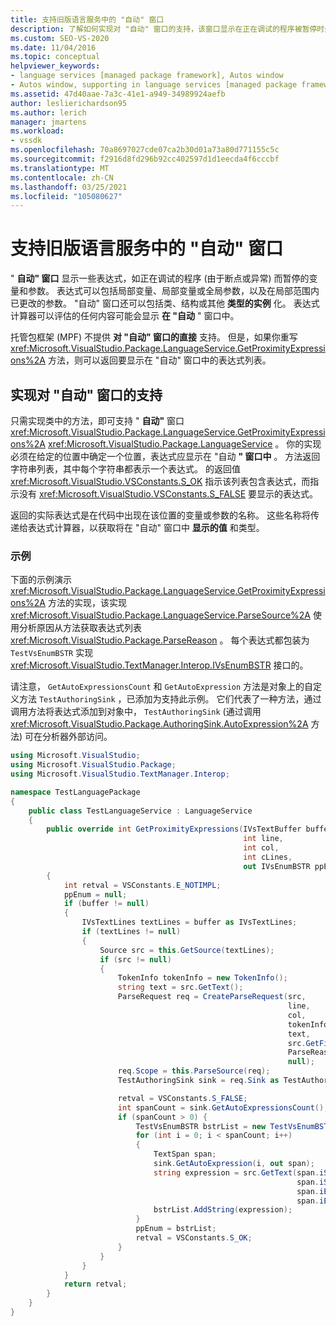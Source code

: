 ```yaml
---
title: 支持旧版语言服务中的 "自动" 窗口
description: 了解如何实现对 "自动" 窗口的支持，该窗口显示在正在调试的程序被暂停时处于范围内的表达式。
ms.custom: SEO-VS-2020
ms.date: 11/04/2016
ms.topic: conceptual
helpviewer_keywords:
- language services [managed package framework], Autos window
- Autos window, supporting in language services [managed package framework]
ms.assetid: 47d40aae-7a3c-41e1-a949-34989924aefb
author: leslierichardson95
ms.author: lerich
manager: jmartens
ms.workload:
- vssdk
ms.openlocfilehash: 70a8697027cde07ca2b30d01a73a80d771155c5c
ms.sourcegitcommit: f2916d8fd296b92cc402597d1d1eecda4f6cccbf
ms.translationtype: MT
ms.contentlocale: zh-CN
ms.lasthandoff: 03/25/2021
ms.locfileid: "105080627"
---
```

# <a name="support-for-the-autos-window-in-a-legacy-language-service"></a>支持旧版语言服务中的 "自动" 窗口

" **自动" 窗口** 显示一些表达式，如正在调试的程序 (由于断点或异常) 而暂停的变量和参数。 表达式可以包括局部变量、局部变量或全局参数，以及在局部范围内已更改的参数。 "自动" 窗口还可以包括类、结构或其他 **类型的实例** 化。 表达式计算器可以评估的任何内容可能会显示 **在 "自动** " 窗口中。

 托管包框架 (MPF) 不提供 **对 "自动" 窗口的直接** 支持。 但是，如果你重写 <xref:Microsoft.VisualStudio.Package.LanguageService.GetProximityExpressions%2A> 方法，则可以返回要显示在 "自动" 窗口中的表达式列表。

## <a name="implementing-support-for-the-autos-window"></a>实现对 "自动" 窗口的支持

 只需实现类中的方法，即可支持 " **自动"** 窗口 <xref:Microsoft.VisualStudio.Package.LanguageService.GetProximityExpressions%2A> <xref:Microsoft.VisualStudio.Package.LanguageService> 。 你的实现必须在给定的位置中确定一个位置，表达式应显示在 "自动 **" 窗口中** 。 方法返回字符串列表，其中每个字符串都表示一个表达式。 的返回值 <xref:Microsoft.VisualStudio.VSConstants.S_OK> 指示该列表包含表达式，而指示没有 <xref:Microsoft.VisualStudio.VSConstants.S_FALSE> 要显示的表达式。

 返回的实际表达式是在代码中出现在该位置的变量或参数的名称。 这些名称将传递给表达式计算器，以获取将在 "自动" 窗口中 **显示的值** 和类型。

### <a name="example"></a>示例
 下面的示例演示 <xref:Microsoft.VisualStudio.Package.LanguageService.GetProximityExpressions%2A> 方法的实现，该实现 <xref:Microsoft.VisualStudio.Package.LanguageService.ParseSource%2A> 使用分析原因从方法获取表达式列表 <xref:Microsoft.VisualStudio.Package.ParseReason> 。 每个表达式都包装为 `TestVsEnumBSTR` 实现 <xref:Microsoft.VisualStudio.TextManager.Interop.IVsEnumBSTR> 接口的。

 请注意， `GetAutoExpressionsCount` 和 `GetAutoExpression` 方法是对象上的自定义方法 `TestAuthoringSink` ，已添加为支持此示例。 它们代表了一种方法，通过调用方法将表达式添加到对象中， `TestAuthoringSink` (通过调用 <xref:Microsoft.VisualStudio.Package.AuthoringSink.AutoExpression%2A> 方法) 可在分析器外部访问。

```csharp
using Microsoft.VisualStudio;
using Microsoft.VisualStudio.Package;
using Microsoft.VisualStudio.TextManager.Interop;

namespace TestLanguagePackage
{
    public class TestLanguageService : LanguageService
    {
        public override int GetProximityExpressions(IVsTextBuffer buffer,
                                                    int line,
                                                    int col,
                                                    int cLines,
                                                    out IVsEnumBSTR ppEnum)
        {
            int retval = VSConstants.E_NOTIMPL;
            ppEnum = null;
            if (buffer != null)
            {
                IVsTextLines textLines = buffer as IVsTextLines;
                if (textLines != null)
                {
                    Source src = this.GetSource(textLines);
                    if (src != null)
                    {
                        TokenInfo tokenInfo = new TokenInfo();
                        string text = src.GetText();
                        ParseRequest req = CreateParseRequest(src,
                                                              line,
                                                              col,
                                                              tokenInfo,
                                                              text,
                                                              src.GetFilePath(),
                                                              ParseReason.Autos,
                                                              null);
                        req.Scope = this.ParseSource(req);
                        TestAuthoringSink sink = req.Sink as TestAuthoringSink;

                        retval = VSConstants.S_FALSE;
                        int spanCount = sink.GetAutoExpressionsCount();
                        if (spanCount > 0) {
                            TestVsEnumBSTR bstrList = new TestVsEnumBSTR();
                            for (int i = 0; i < spanCount; i++)
                            {
                                TextSpan span;
                                sink.GetAutoExpression(i, out span);
                                string expression = src.GetText(span.iStartLine,
                                                                span.iStartIndex,
                                                                span.iEndLine,
                                                                span.iEndIndex);
                                bstrList.AddString(expression);
                            }
                            ppEnum = bstrList;
                            retval = VSConstants.S_OK;
                        }
                    }
                }
            }
            return retval;
        }
    }
}
```
